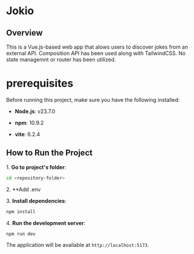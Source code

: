 # Jokio

## Overview

This is a Vue.js-based web app that alows users to discover jokes from an external API. Composition API has been used along with TailwindCSS. No state managemnt or router has been utilized.

# prerequisites

Before running this project, make sure you have the following installed:

- **Node.js**: v23.7.0

- **npm**: 10.9.2

- **vite**: 6.2.4

## How to Run the Project

1\. **Go to project's folder**:

```bash
cd <repository-folder>
```

2\. \*\*Add .env

3\. **Install dependencies**:

```bash
npm install
```

4\. **Run the development server**:

```bash
npm run dev
```

The application will be available at `http://localhost:5173`.
